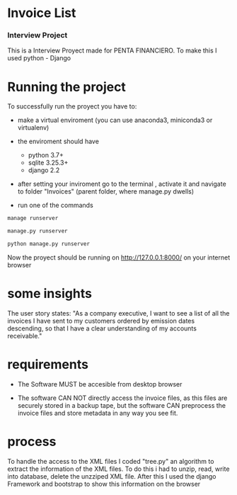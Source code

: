 # Invoice List
### Interview Project

This is a Interview Proyect made for PENTA FINANCIERO. To make this I used python - Django

# Running the project

To successfully run the proyect you have to:

- make a virtual enviroment (you can use anaconda3, miniconda3 or virtualenv)

- the enviroment should have 
  - python 3.7+ 
  - sqlite 3.25.3+ 
  - django 2.2

- after setting your inviroment go to the terminal , activate it and navigate to folder "Invoices" (parent folder, where manage.py dwells)

- run one of the commands
```bash
manage runserver
```
```bash
manage.py runserver
```
```bash
python manage.py runserver
```



Now the proyect should be running on http://127.0.0.1:8000/ on your internet browser


# some insights

The user story states: "As a company executive, I want to see a list of all the invoices I have sent to my customers ordered by emission dates descending, so that I have a clear understanding of my accounts receivable."

# requirements

- The Software MUST be accesible from desktop browser

- The software CAN NOT directly access the invoice files, as this files are securely stored in a backup tape, but the software CAN preprocess the invoice files and store metadata in any way you see fit.

# process

To handle the access to the XML files I coded "tree.py" an algorithm to extract the information of the XML files. To do this i had to unzip, read, write into database, delete the unzziped XML file. After this I used the django Framework and bootstrap to show this information on the browser
